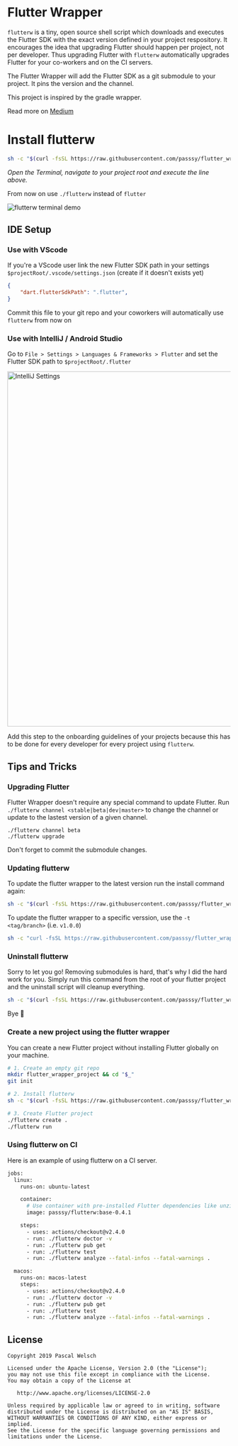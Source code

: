 # Flutter Wrapper

`flutterw` is a tiny, open source shell script which downloads and executes the Flutter SDK with the exact version defined in your project respository.
It encourages the idea that upgrading Flutter should happen per project, not per developer.
Thus upgrading Flutter with `flutterw` automatically upgrades Flutter for your co-workers and on the CI servers.

The Flutter Wrapper will add the Flutter SDK as a git submodule to your project.
It pins the version and the channel.

This project is inspired by the gradle wrapper.

Read more on [Medium](https://medium.com/grandcentrix/flutter-wrapper-bind-your-project-to-an-explicit-flutter-release-4062cfe6dcaf)


# Install flutterw

```bash
sh -c "$(curl -fsSL https://raw.githubusercontent.com/passsy/flutter_wrapper/master/install.sh)"
```
_Open the Terminal, navigate to your project root and execute the line above._

From now on use `./flutterw` instead of `flutter`

![flutterw terminal demo](https://user-images.githubusercontent.com/1096485/64660427-840dc080-d440-11e9-97a2-a9e2bef203bd.gif)

## IDE Setup
### Use with VScode

If you're a VScode user link the new Flutter SDK path in your settings
`$projectRoot/.vscode/settings.json` (create if it doesn't exists yet)

```json
{
    "dart.flutterSdkPath": ".flutter",
}
```

Commit this file to your git repo and your coworkers will automatically use `flutterw` from now on

### Use with IntelliJ / Android Studio

Go to `File > Settings > Languages & Frameworks > Flutter` and set the Flutter SDK path to `$projectRoot/.flutter`

<img width="800" alt="IntelliJ Settings" src="https://user-images.githubusercontent.com/1096485/64658026-3a1fdd00-d436-11e9-9457-556059f68e2c.png">

Add this step to the onboarding guidelines of your projects because this has to be done for every developer for every project using `flutterw`.


## Tips and Tricks
### Upgrading Flutter

Flutter Wrapper doesn't require any special command to update Flutter.
Run `./flutterw channel <stable|beta|dev|master>` to change the channel or update to the lastest version of a given channel.

```
./flutterw channel beta
./flutterw upgrade
```

Don't forget to commit the submodule changes.  


### Updating flutterw 

To update the flutter wrapper to the latest version run the install command again:

```bash
sh -c "$(curl -fsSL https://raw.githubusercontent.com/passsy/flutter_wrapper/master/install.sh)"
```

To update the flutter wrapper to a specific verssion, use the `-t <tag/branch>` (i.e. `v1.0.0`)

```bash
sh -c "curl -fsSL https://raw.githubusercontent.com/passsy/flutter_wrapper/master/install.sh" | bash /dev/stdin -t v1.0.0
```


### Uninstall flutterw

Sorry to let you go!
Removing submodules is hard, that's why I did the hard work for you.
Simply run this command from the root of your flutter project and the uninstall script will cleanup everything.

```bash
sh -c "$(curl -fsSL https://raw.githubusercontent.com/passsy/flutter_wrapper/master/uninstall.sh)"
```

Bye :wave:

### Create a new project using the flutter wrapper

You can create a new Flutter project without installing Flutter globally on your machine.

```bash
# 1. Create an empty git repo
mkdir flutter_wrapper_project && cd "$_"
git init

# 2. Install flutterw
sh -c "$(curl -fsSL https://raw.githubusercontent.com/passsy/flutter_wrapper/master/install.sh)"

# 3. Create Flutter project
./flutterw create .
./flutterw run
```

### Using flutterw on CI

Here is an example of using flutterw on a CI server.

```bash
jobs:
  linux:
    runs-on: ubuntu-latest

    container:
      # Use container with pre-installed Flutter dependencies like unzip, libglu1-mesa
      image: passsy/flutterw:base-0.4.1

    steps:
      - uses: actions/checkout@v2.4.0
      - run: ./flutterw doctor -v
      - run: ./flutterw pub get
      - run: ./flutterw test
      - run: ./flutterw analyze --fatal-infos --fatal-warnings .

  macos:
    runs-on: macos-latest
    steps:
      - uses: actions/checkout@v2.4.0
      - run: ./flutterw doctor -v
      - run: ./flutterw pub get
      - run: ./flutterw test
      - run: ./flutterw analyze --fatal-infos --fatal-warnings .
```

## License

```
Copyright 2019 Pascal Welsch

Licensed under the Apache License, Version 2.0 (the "License");
you may not use this file except in compliance with the License.
You may obtain a copy of the License at

   http://www.apache.org/licenses/LICENSE-2.0

Unless required by applicable law or agreed to in writing, software
distributed under the License is distributed on an "AS IS" BASIS,
WITHOUT WARRANTIES OR CONDITIONS OF ANY KIND, either express or implied.
See the License for the specific language governing permissions and
limitations under the License.
```
